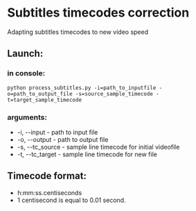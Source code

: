 # Subtitles timecodes correction
Adapting subtitles timecodes to new video speed

## Launch:
### in console:
```python process_subtitles.py -i=path_to_inputfile -o=path_to_output_file -s=source_sample_timecode -t=target_sample_timecode```
### arguments:
- -i, --input - path to input file
- -o, --output - path to output file
- -s, --tc_source - sample line timecode for initial videofile
- -t, --tc_target - sample line timecode for new file


## Timecode format:
- h:mm:ss.centiseconds
- 1 centisecond is equal to 0.01 second.